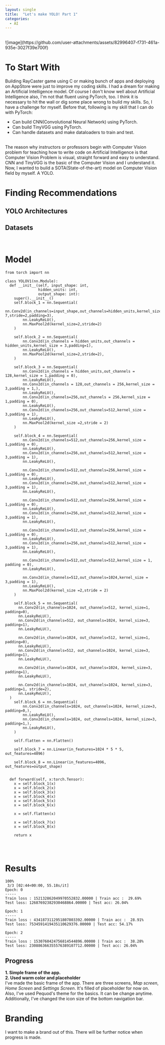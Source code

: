 ```yaml
---
layout: single
title:  "Let's make YOLO! Part 1"
categories:
  - AI
---
```


<br>
![image](https://github.com/user-attachments/assets/82996407-f731-461a-935e-3027f39e700f)

# To Start With
Building RayCaster game using C or making bunch of apps and deploying on AppStore were just to improve my coding skills. I had a dream for making an Artificial Intelligence model. Of course I don't know well about Artificial Intelligence also, I'm not that fluent using PyTorch, too. I think it is necessary to hit the wall or dig some place wrong to build my skills. So, I have a challenge for myself. Before that, following is my skill that I can do with PyTorch: <br>
* Can build CNN(Convolutional Neural Network) using PyTorch.
* Can build TinyVGG using PyTorch.
* Can handle datasets and make dataloaders to train and test.
<br>
The reason why instructors or professors begin with Computer Vision problem for teaching how to write code on Artificial Intelligence is that Computer Vision Problem is visual, straight forward and easy to understand. CNN and TinyVGG is the basic of the Computer Vision and I understand it. Now, I wanted to build a SOTA(State-of-the-art) model on Computer Vision field by myself. A YOLO.
<br>

# Finding Recommendations
## YOLO Architectures

## Datasets

<br>

# Model

```
from torch import nn

class YOLOV1(nn.Module):
  def __init__(self, input_shape: int,
               hidden_units: int,
               output_shape: int):
    super().__init__()
    self.block_1 = nn.Sequential(
        nn.Conv2d(in_channels=input_shape,out_channels=hidden_units,kernel_size= 7,stride=2,padding=3),
        nn.LeakyReLU(),
        nn.MaxPool2d(kernel_size=2,stride=2)
    )

    self.block_2 = nn.Sequential(
        nn.Conv2d(in_channels = hidden_units,out_channels = hidden_units,kernel_size = 3,padding=1),
        nn.LeakyReLU(),
        nn.MaxPool2d(kernel_size=2,stride=2),
    )

    self.block_3 = nn.Sequential(
        nn.Conv2d(in_channels = hidden_units,out_channels = 128,kernel_size = 1,padding = 0),
        nn.LeakyReLU(),
        nn.Conv2d(in_channels = 128,out_channels = 256,kernel_size = 3,padding = 1,),
        nn.LeakyReLU(),
        nn.Conv2d(in_channels=256,out_channels = 256,kernel_size = 1,padding = 0),
        nn.LeakyReLU(),
        nn.Conv2d(in_channels=256,out_channels=512,kernel_size = 3,padding = 1),
        nn.LeakyReLU(),
        nn.MaxPool2d(kernel_size =2,stride = 2)
    )

    self.block_4 = nn.Sequential(
        nn.Conv2d(in_channels=512,out_channels=256,kernel_size = 1,padding = 0),
        nn.LeakyReLU(),
        nn.Conv2d(in_channels=256,out_channels=512,kernel_size = 3,padding = 1),
        nn.LeakyReLU(),

        nn.Conv2d(in_channels=512,out_channels=256,kernel_size = 1,padding = 0),
        nn.LeakyReLU(),
        nn.Conv2d(in_channels=256,out_channels=512,kernel_size = 3,padding = 1),
        nn.LeakyReLU(),

        nn.Conv2d(in_channels=512,out_channels=256,kernel_size = 1,padding = 0),
        nn.LeakyReLU(),
        nn.Conv2d(in_channels=256,out_channels=512,kernel_size = 3,padding = 1),
        nn.LeakyReLU(),

        nn.Conv2d(in_channels=512,out_channels=256,kernel_size = 1,padding = 0),
        nn.LeakyReLU(),
        nn.Conv2d(in_channels=256,out_channels=512,kernel_size = 3,padding = 1),
        nn.LeakyReLU(),

        nn.Conv2d(in_channels=512,out_channels=512,kernel_size = 1, padding = 0),
        nn.LeakyReLU(),

        nn.Conv2d(in_channels=512,out_channels=1024,kernel_size = 3,padding = 1),
        nn.LeakyReLU(),
        nn.MaxPool2d(kernel_size =2,stride = 2)
    )

    self.block_5 = nn.Sequential(
      nn.Conv2d(in_channels=1024, out_channels=512, kernel_size=1, padding=0),
      nn.LeakyReLU(),
      nn.Conv2d(in_channels=512, out_channels=1024, kernel_size=3, padding=1),
      nn.LeakyReLU(),

      nn.Conv2d(in_channels=1024, out_channels=512, kernel_size=1, padding=0),
      nn.LeakyReLU(),
      nn.Conv2d(in_channels=512, out_channels=1024, kernel_size=3, padding=1),
      nn.LeakyReLU(),

      nn.Conv2d(in_channels=1024, out_channels=1024, kernel_size=3, padding=1),
      nn.LeakyReLU(),

      nn.Conv2d(in_channels=1024, out_channels=1024, kernel_size=3, padding=1, stride=2),
      nn.LeakyReLU(),
  )
    self.block_6 = nn.Sequential(
        nn.Conv2d(in_channels=1024, out_channels=1024, kernel_size=3, padding=0,),
        nn.LeakyReLU(),
        nn.Conv2d(in_channels=1024, out_channels=1024, kernel_size=3, padding=1,),
        nn.LeakyReLU(),
    )

    self.flatten = nn.Flatten()

    self.block_7 = nn.Linear(in_features=1024 * 5 * 5, out_features=4096)

    self.block_8 = nn.Linear(in_features=4096, out_features=output_shape)


  def forward(self, x:torch.Tensor):
    x = self.block_1(x)
    x = self.block_2(x)
    x = self.block_3(x)
    x = self.block_4(x)
    x = self.block_5(x)
    x = self.block_6(x) 

    x = self.flatten(x)

    x = self.block_7(x)
    x = self.block_8(x)

    return x


```
<br>

# Results
```
100%
 3/3 [02:44<00:00, 55.18s/it]
Epoch: 0
-----
Train loss : 152132862049970552832.00000 | Train acc :  29.69%
Test loss: 12687692382930468864.00000 | Test acc: 26.04% 

Epoch: 1
-----
Train loss : 4341873112951807803392.00000 | Train acc :  28.91%
Test loss: 7534591419435110629376.00000 | Test acc: 54.17% 

Epoch: 2
-----
Train loss : 1530760424756814544896.00000 | Train acc :  38.28%
Test loss: 230886366355576389107712.00000 | Test acc: 26.04% 
```

## Progress
**1. Simple frame of the app.** <br>
**2. Used warm color and placeholder** <br>
I've made the basic frame of the app. There are three screens, *Map screen*, *Home Screen* and *Settings Screen*. It's filled of placeholder for now on. Also, I've used Pequod's theme for the basics. It can be change anytime. Additionally, I've changed the icon size of the bottom navigation bar.
<br>

# Branding
I want to make a brand out of this. There will be further notice when progress is made.



